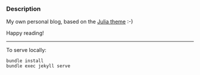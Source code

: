 ### Description

My own personal blog, based on the [Julia theme](https://github.com/kuoa/julia) :-)

Happy reading!

---

To serve locally:

```
bundle install
bundle exec jekyll serve
```
